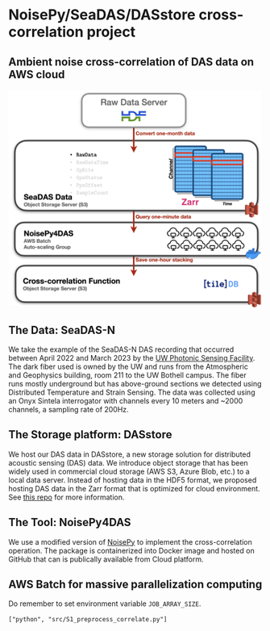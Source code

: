 # NoisePy/SeaDAS/DASstore cross-correlation project
## Ambient noise cross-correlation of DAS data on AWS cloud

![map](./figures/seadas-aws-noisepy.png)

## The Data: SeaDAS-N
We take the example of the SeaDAS-N DAS recording that occurred between April 2022 and March 2023 by the [UW Photonic Sensing Facility](https://psf.uw.edu). The dark fiber used is owned by the UW and runs from the Atmospheric and Geophysics building, room 211 to the UW Bothell campus. The fiber runs mostly underground but has above-ground sections we detected using Distributed Temperature and Strain Sensing. The data was collected using an Onyx Sintela interrogator with channels every 10 meters and ~2000 channels, a sampling rate of 200Hz.

## The Storage platform: DASstore
We host our DAS data in DASstore, a new storage solution for distributed acoustic sensing (DAS) data. We introduce object storage that has been widely used in commercial cloud storage (AWS S3, Azure Blob, etc.) to a local data server. Instead of hosting data in the HDF5 format, we proposed hosting DAS data in the Zarr format that is optimized for cloud environment. See [this repo](https://github.com/niyiyu/DASstore) for more information.

## The Tool: NoisePy4DAS
We use a modified version of [NoisePy](https://github.com/mdenolle/NoisePy) to implement the cross-correlation operation. The package is containerized into Docker image and hosted on GitHub that can is publically available from Cloud platform.

## AWS Batch for massive parallelization computing
Do remember to set environment variable `JOB_ARRAY_SIZE`.
```
["python", "src/S1_preprocess_correlate.py"]
```